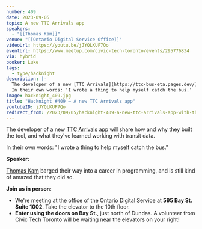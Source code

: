 ```yaml
---
number: 409
date: 2023-09-05
topic: A new TTC Arrivals app
speakers:
  - "[[Thomas Kam]]"
venue: "[[Ontario Digital Service Office]]"
videoUrl: https://youtu.be/jJYQLKUF7Qo
eventUrl: https://www.meetup.com/civic-tech-toronto/events/295776834
via: hybrid
booker: Luke
tags:
  - type/hacknight
description: |-
  The developer of a new [TTC Arrivals](https://ttc-bus-eta.pages.dev/) app will share how and why they built the tool, and what they've learned working with transit data.
  In their own words: ‘I wrote a thing to help myself catch the bus.’
image: hacknight_409.jpg
title: "Hacknight #409 – A new TTC Arrivals app"
youtubeID: jJYQLKUF7Qo
redirect_from: /2023/09/05/hacknight-409-a-new-ttc-arrivals-app-with-thomas-kam/
---
```

The developer of a new [TTC Arrivals](https://ttc-bus-eta.pages.dev/) app will share how and why they built the tool, and what they've learned working with transit data.

In their own words: "I wrote a thing to help myself catch the bus."

**Speaker:**

[Thomas Kam](https://github.com/thomassth/ttc-bus-eta) barged their way into a career in programming, and is still kind of amazed that they did so.

**Join us in person**:

* We're meeting at the office of the Ontario Digital Service at **595 Bay St. Suite 1002**. Take the elevator to the 10th floor.
* **Enter using the doors on Bay St.**, just north of Dundas. A volunteer from Civic Tech Toronto will be waiting near the elevators on your right!
